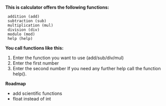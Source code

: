  **This is calculator offers the following functions:**

     addition (add)
     subtraction (sub)
     multiplication (mul)
     division (div)
     modulo (mod)
     help (help)

  **You call functions like this:**
  
1. Enter the function you want to use (add/sub/div/mul)
2. Enter the first number
3. Enter the second number
If you need any further help call the function help().

 **Roadmap**
 - add scientific functions
 - float instead of int
